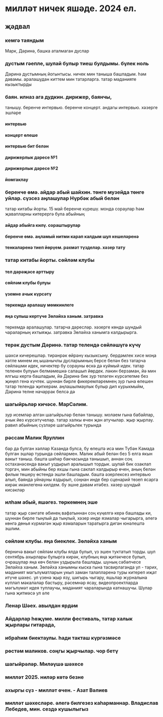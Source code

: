 # милләт ничек яшәде. 2024 ел.
## җәдвал 
### кемгә таяндым
Марк, Дәринә, башка аталмаган дуслар
### дустым гәепле, шулай булыр тиеш булдымы. бүлек ноль
Дәринә дустымның йогынтысы. ничек мин таныша башладым. һәм дәвамы. аралашудан киттем мин татарларга. татар мәдәнияте кызыктырды
### баян. илназ ага дудкин. дирижер, баянчы, 
танышу. беренче интервью. беренче концерт. андагы интервью. хәзерге эшләре
#### интервью

#### концерт өлеше
#### интервью бит белән
#### дирижерлык дәресе №1
#### дирижерлык дәресе №2
#### йомгаклау 

### беренче өмә. айдар абый шайхин. төнге музейда төнге уйлар. сүзсез аңлашулар Нүрбәк абый белән
татар китабы йорты. 15 май беренче күрешү. монда сораулар һәм җавапларны китерергә була абыйның
#### айдар абыйга килү. сораштырулар
#### беренче өмә. аңламый нитми карап калдым шул кешеләренә
#### тенкәләренә тиеп йөрүем. рәхмәт түзделәр. хәзер тату
### татар китабы йорты. сөйләм клубы
#### тел дәрәҗәсе арттыру
#### сөйләм клубы булуы
#### үземне ачык күрсәтү
#### төркемдә аралашу мөмкинлеге
#### яңа сулыш кертүче Зөләйха ханым. затравка  
төркемдә аралашулар. татарча дәресләр. хәзерге көндә шундый чараларның ихтыяҗы. затравка Зөләйха ханымга калдырырга.
### терәк дустым Дәринә. татар телендә сөйләшүгә күчү
шәхси кичерешләр. тирәнрәк өйрәнү кызыксыну. бердәмлек хисе
моңа хәтле минем иң ышанычлы дусларымның берсе белән без татарча сөйләшми идек, ничектер бу сорауны өскә дә куймый идек. татар теленен булуын белмәмешкә салашып йөрдек. ләкин берзаман, йә мин ялгыш кертә башладым, йә Дәринә бик зур теләген күрсәтепме без җиңел генә күчтек. шуннан бирле фикеремләремнең зур гына өлешен татар телендә җиткерәм. аңлашылмаулык булыр дип курыкмыйм, Дәринә телне начаррак белсә дә
### шагыйрьләр кичәсе. МарСәлим.
зур исемләр алган шагыйрьләр белән танышу. молаем гына бабайлар, ачык йөз күрсәтүчеләр. татар халкы өчен җан атучылар. җыр җырлау. равил абыйның сүзләре шагыйрьлек турында 
### рәссам Малик Яруллин
бар да булган хәлләр Казанда булса, бу өлештә исә мин Түбән Камада булган эшләр турында сөйләрмен. Малик абый белән без 5 елга якын вакыт таныш. башта шәһәр бакчасында танышып, аннан соң остаханәсендә вакыт уздырып аралышып тордык. шулай бик озаклап торгач, мин абыйны бер яхшы гына саклап калдырыр өчен, аның белән фильм төшерү өстендә эшли башладым. башта әзерлексез интервью алып, баянда уйнауны яздырып, соңнан инде бер сценарий төзеп ясарга кирәк икәнлегенә килдем. бу эшне дәвам итәбез. хәзер шундый кисәкләр
### илһам абый, яшәгез. төркемнең эше
татар җыр сәнгате әбинең вафатыннан соң күңелгә керә башлады ки, шуннан бирле тыңлый да тыңлый, хәзер инде язмалар чыгарырга, әлегә көнгә дөнья күрмәгән җыр язмаларын таратырга дигән юнәлештә эшлим. 
### сөйләм клубы. яңа биеклек. Зөләйха ханым
берничә вакыт сөйләм клубы ялда булып, үз эшен туктатып торды. шул сентябрь ахырлары булырга кирәк, клубның яңа җитәкчесе булып, очрашулар яңа көч белән уздырыла башлады. шуның сәбәпчесе Зөләйха ханым. Зөләйха ханымны кыска гына тасвирлаганда ул - тарих, мәдәният мәгълүматларын укып заман таләпләренә туры китереп иҗат итүче шәхес. ул үзенә җыр язу, шигырь чыгару, яшьләр журналына күпләп мәкаләләр бастыру, рәсемнәр ясау, видеопроектларда мәгълүмәт идея туплаучы, мәдәният чараларында катнашучы. Шулар гына җитмәсә ул әле 
### Ленар Шәех. авылдан ярдәм
### Айдарлар һөҗүме. милли фестиваль, татар халык җырлары гитарада, 
### ибраһим биектаулы. һади такташ күргәзмәсе
### рөстәм маликов. соңгы җырчылар. чор бетү
### шагыйрәләр. Миләүшә шәхесе
### милләт 2025. ниләр көтә безне
### ахыргы сүз - милләт өчен. - Азат Вәлиев
### милләт шәхесләре. әлегә билгезез каһарманнар. Владислав Лебедев, мин. сездә кушылыгыз

<!-- ### туган шамил абый ? -->